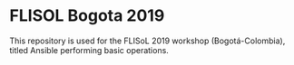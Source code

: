 # FLISOL Bogota 2019


This repository is used for the FLISoL 2019 workshop (Bogotá-Colombia), titled Ansible performing basic operations.





